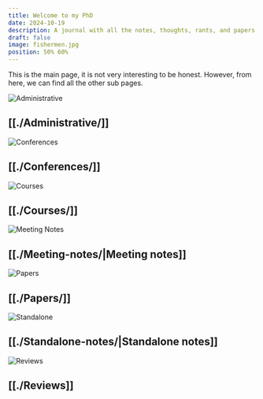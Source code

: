```yaml
---
title: Welcome to my PhD
date: 2024-10-19
description: A journal with all the notes, thoughts, rants, and papers written through my PhD journey.
draft: false
image: fishermen.jpg
position: 50% 60%
---
```


This is the main page, it is not very interesting to be honest. However, from here, we can find all the other sub pages.

<section>
  <div class="card">
    <div class="card_img">  
      <img src="/static/background/red_bridge.jpg" alt="Administrative">
      <div class="card_overlay">
        <h2>[[./Administrative/]]</h2>
      </div>
    </div>
  </div>
  <div class="card">
    <div class="card_img">  
      <img src="/static/background/bridge.jpeg" alt="Conferences">
      <div class="card_overlay">
        <h2>[[./Conferences/]]</h2>
      </div>
    </div>
  </div>
  <div class="card">
    <div class="card_img">  
      <img src="/static/background/village.jpeg" alt="Courses">
      <div class="card_overlay">
        <h2>[[./Courses/]]</h2>
      </div>
    </div>
  </div>
  <div class="card">
    <div class="card_img">  
      <img src="/static/background/red_mountain.jpg" alt="Meeting Notes">
      <div class="card_overlay">
        <h2>[[./Meeting-notes/|Meeting notes]]</h2>
      </div>
    </div>
  </div>
    <div class="card">
    <div class="card_img">  
      <img src="/static/background/blue_mountain.jpg" alt="Papers">
      <div class="card_overlay">
        <h2>[[./Papers/]]</h2>
      </div>
    </div>
  </div>
    <div class="card">
    <div class="card_img">  
      <img src="/static/background/boat.jpeg" alt="Standalone">
      <div class="card_overlay">
        <h2>[[./Standalone-notes/|Standalone notes]]</h2>
      </div>
    </div>
  </div>
  <div class="card">
    <div class="card_img">  
      <img src="/static/background/wave.jpg" alt="Reviews">
      <div class="card_overlay">
        <h2>[[./Reviews]]</h2>
      </div>
    </div>
  </div>
</section>
